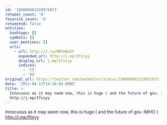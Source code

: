 ```yaml
---
id: '190806061219971073'
retweet_count: '0'
favorite_count: '0'
retweeted: false
entities:
  hashtags: []
  symbols: []
  user_mentions: []
  urls:
    - url: http://t.co/MNfm6m5F
      expanded_url: http://j.mp/Ifxiyy
      display_url: j.mp/Ifxiyy
      indices:
        - '75'
        - '95'
original_url: https://twitter.com/benbalter/status/190806061219971073
date: '2012-04-13T14:18:04.000Z'
title: >-
  Innocuous as it may seem now, this is huge ( and the future of gov. IMHO )
  http://j.mp/Ifxiyy
---
```


Innocuous as it may seem now, this is huge ( and the future of gov. IMHO ) http://j.mp/Ifxiyy